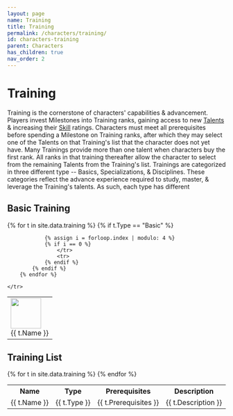 ```yaml
---
layout: page
name: Training
title: Training
permalink: /characters/training/
id: characters-training
parent: Characters
has_children: true
nav_order: 2
---
```



# Training
Training is the cornerstone of characters' capabilities & advancement.  Players invest Milestones into Training ranks, gaining access to new [Talents](/characters/talents/) & increasing their [Skill](/characters/skills/) ratings.  Characters must meet all prerequisites before spending a Milestone on Training ranks, after which they may select one of the Talents on that Training's list that the character does not yet have.  Many Trainings provide more than one talent when characters buy the first rank.  All ranks in that training thereafter allow the character to select from the remaining Talents from the Training's list.
Trainings are categorized in three different type -- Basics, Specializations, & Disciplines.  These categories reflect the advance experience required to study, master, & leverage the Training's talents.  As such, each type has different 

## Basic Training

<table>
    <tr>
        {% for t in site.data.training %}
            {% if t.Type == "Basic" %}
                <td>
                    <img src="{{ t.img_path }}" width="70" height="70">
                    <br>
                    {{ t.Name }}
                    </td>
                
                {% assign i = forloop.index | modulo: 4 %}
                {% if i == 0 %}
                    </tr>
                    <tr>
                {% endif %}
            {% endif %}
        {% endfor %}

    </tr>

</table>


## Training List

<table>
    <tr>
        <th>Name</th>
        <th>Type</th>
        <th>Prerequisites</th>
        <th>Description</th>
    </tr>
{% for t in site.data.training %}
    <tr>
        <td>
        {{ t.Name }}
        </td>
        <td>
        {{ t.Type }}
        </td>
        <td>
        {{ t.Prerequisites }}
        </td>
        <td>
        {{ t.Description }}
        </td>
    </tr>
{% endfor %}

</table>